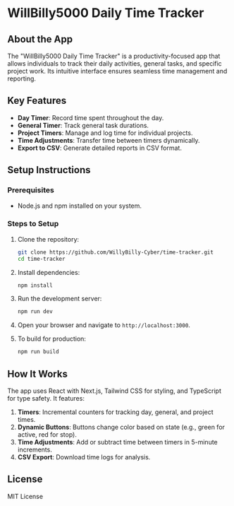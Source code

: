 # WillBilly5000 Daily Time Tracker

## About the App
The "WillBilly5000 Daily Time Tracker" is a productivity-focused app that allows individuals to track their daily activities, general tasks, and specific project work. Its intuitive interface ensures seamless time management and reporting.

## Key Features
- **Day Timer**: Record time spent throughout the day.
- **General Timer**: Track general task durations.
- **Project Timers**: Manage and log time for individual projects.
- **Time Adjustments**: Transfer time between timers dynamically.
- **Export to CSV**: Generate detailed reports in CSV format.

## Setup Instructions
### Prerequisites
- Node.js and npm installed on your system.

### Steps to Setup
1. Clone the repository:
   ```bash
   git clone https://github.com/WillyBilly-Cyber/time-tracker.git
   cd time-tracker
   ```
2. Install dependencies:
   ```bash
   npm install
   ```
3. Run the development server:
   ```bash
   npm run dev
   ```
4. Open your browser and navigate to `http://localhost:3000`.

5. To build for production:
   ```bash
   npm run build
   ```

## How It Works
The app uses React with Next.js, Tailwind CSS for styling, and TypeScript for type safety. It features:
1. **Timers**: Incremental counters for tracking day, general, and project times.
2. **Dynamic Buttons**: Buttons change color based on state (e.g., green for active, red for stop).
3. **Time Adjustments**: Add or subtract time between timers in 5-minute increments.
4. **CSV Export**: Download time logs for analysis.

## License
MIT License
